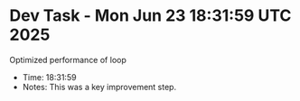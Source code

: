 # Dev Task - Mon Jun 23 18:31:59 UTC 2025
Optimized performance of loop
- Time: 18:31:59
- Notes: This was a key improvement step.
